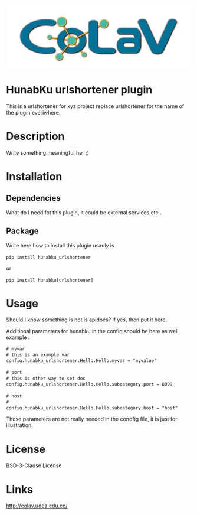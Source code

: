 <center><img src="https://raw.githubusercontent.com/colav/colav.github.io/master/img/Logo.png"/></center>

# HunabKu urlshortener plugin 
This is a urlshortener for xyz project
replace urlshortener for the name of the plugin everiwhere.

# Description
Write something meaningful her ;)

# Installation

## Dependencies
What do I need fot this plugin, it could be external services etc..

## Package
Write here how to install this plugin
usauly is 

`pip install hunabku_urlshortener`

or

`pip install hunabku[urlshortener]`

# Usage
Should I know something is not is apidocs?
if yes, then put it here.

Additional parameters for hunabku in the config should be here as well.
example :

```
# myvar
# this is an example var
config.hunabku_urlshortener.Hello.Hello.myvar = "myvalue"

# port
# this is other way to set doc
config.hunabku_urlshortener.Hello.Hello.subcategory.port = 8099

# host
# 
config.hunabku_urlshortener.Hello.Hello.subcategory.host = "host"

```
Those parameters are not really needed in the condfig file, it is just for illustration.


# License
BSD-3-Clause License 

# Links
http://colav.udea.edu.co/



